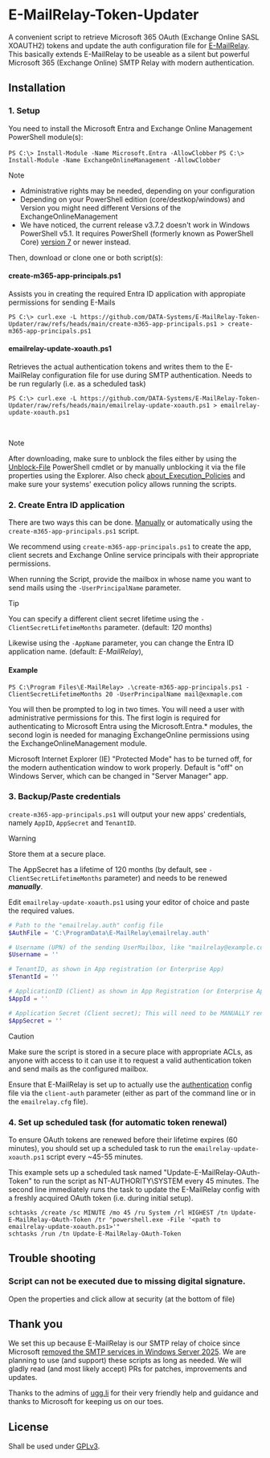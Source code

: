 # E-MailRelay-Token-Updater
A convenient script to retrieve Microsoft 365 OAuth (Exchange Online SASL XOAUTH2) tokens and update the auth configuration file for [E-MailRelay](https://emailrelay.sourceforge.net/).
This basically extends E-MailRelay to be useable as a silent but powerful Microsoft 365 (Exchange Online) SMTP Relay with modern authentication.

## Installation

### 1. Setup

You need to install the Microsoft Entra and Exchange Online Management PowerShell module(s):

`PS C:\> Install-Module -Name Microsoft.Entra -AllowClobber`
`PS C:\> Install-Module -Name ExchangeOnlineManagement -AllowClobber`

> [!NOTE]
> * Administrative rights may be needed, depending on your configuration
> * Depending on your PowerShell edition (core/destkop/windows) and Version you might need different Versions of the ExchangeOnlineManagement
> * We have noticed, the current release v3.7.2 doesn't work in Windows PowerShell v5.1. It requires PowerShell (formerly known as PowerShell Core) [version 7](https://learn.microsoft.com/de-de/powershell/scripting/install/installing-powershell-on-windows?view=powershell-7.5#install-powershell-using-winget-recommended) or newer instead.

Then, download or clone one or both script(s):

#### create-m365-app-principals.ps1

Assists you in creating the required Entra ID application with appropiate permissions for sending E-Mails

`PS C:\> curl.exe -L https://github.com/DATA-Systems/E-MailRelay-Token-Updater/raw/refs/heads/main/create-m365-app-principals.ps1 > create-m365-app-principals.ps1`

#### emailrelay-update-xoauth.ps1

Retrieves the actual authentication tokens and writes them to the E-MailRelay configuration file for use during SMTP authentication. Needs to be run regularly (i.e. as a scheduled task)

`PS C:\> curl.exe -L https://github.com/DATA-Systems/E-MailRelay-Token-Updater/raw/refs/heads/main/emailrelay-update-xoauth.ps1 > emailrelay-update-xoauth.ps1`

<br />

> [!NOTE]
> After downloading, make sure to unblock the files either by using the [Unblock-File](https://learn.microsoft.com/en-us/powershell/module/microsoft.powershell.utility/unblock-file) PowerShell cmdlet or by manually unblocking it via the file properties using the Explorer.
> Also check [about_Execution_Policies](https://learn.microsoft.com/en-us/powershell/module/microsoft.powershell.core/about/about_execution_policies) and make sure your systems' execution policy allows running the scripts.

### 2. Create Entra ID application
There are two ways this can be done. [Manually](https://learn.microsoft.com/en-us/entra/identity-platform/quickstart-register-app) or automatically using the `create-m365-app-principals.ps1` script.

We recommend using `create-m365-app-principals.ps1` to create the app, client secrets and Exchange Online service principals with their appropriate permissions.

When running the Script, provide the mailbox in whose name you want to send mails using the `-UserPrincipalName` parameter.

> [!TIP]
> You can specify a different client secret lifetime using the `-ClientSecretLifetimeMonths` parameter. (default: _120_ months)
> 
> Likewise using the `-AppName` parameter, you can change the Entra ID application name. (default: _E-MailRelay_), 

#### Example
`PS C:\Program Files\E-MailRelay> .\create-m365-app-principals.ps1 -ClientSecretLifetimeMonths 20 -UserPrincipalName mail@exmaple.com`

You will then be prompted to log in two times. You will need a user with administrative permissions for this. The first login is required for authenticating to Microsoft Entra using the Microsoft.Entra.* modules, the second login is needed for managing ExchangeOnline permissions using the ExchangeOnlineManagement module.

Microsoft Internet Explorer (IE) "Protected Mode" has to be turned off, for the modern authentication window to work properly. Default is "off" on Windows Server, which can be changed in "Server Manager" app.

### 3. Backup/Paste credentials
`create-m365-app-principals.ps1` will output your new apps' credentials, namely `AppID`, `AppSecret` and `TenantID`.

> [!WARNING]
> Store them at a secure place.
> 
> The AppSecret has a lifetime of 120 months (by default, see `-ClientSecretLifetimeMonths` parameter) and needs to be renewed ***manually***.

Edit `emailrelay-update-xoauth.ps1` using your editor of choice and paste the required values.

```powershell
# Path to the "emailrelay.auth" config file
$AuthFile = 'C:\ProgramData\E-MailRelay\emailrelay.auth'

# Username (UPN) of the sending UserMailbox, like "mailrelay@example.com".
$Username = ''

# TenantID, as shown in App registration (or Enterprise App)
$TenantId = ''

# ApplicationID (Client) as shown in App Registration (or Enterprise App)
$AppId = ''

# Application Secret (Client secret); This will need to be MANUALLY renewed according to the expiration set during creation.
$AppSecret = ''
```

> [!CAUTION]
> Make sure the script is stored in a secure place with appropriate ACLs, as anyone with access to it can use it to request a valid authentication token and send mails as the configured mailbox.


Ensure that E-MailRelay is set up to actually use the [authentication](https://emailrelay.sourceforge.net/index.html#reference_md_Authentication) config file via the `client-auth` parameter (either as part of the command line or in the `emailrelay.cfg` file).

### 4. Set up scheduled task (for automatic token renewal)
To ensure OAuth tokens are renewed before their lifetime expires (60 minutes), you should set up a scheduled task to run the `emailrelay-update-xoauth.ps1` script every ~45-55 minutes.

This example sets up a scheduled task named "Update-E-MailRelay-OAuth-Token" to run the script as NT-AUTHORITY\SYSTEM every 45 minutes.
The second line immediately runs the task to update the E-MailRelay config with a freshly acquired OAuth token (i.e. during initial setup).
```
schtasks /create /sc MINUTE /mo 45 /ru System /rl HIGHEST /tn Update-E-MailRelay-OAuth-Token /tr "powershell.exe -File '<path to emailrelay-update-xoauth.ps1>'"
schtasks /run /tn Update-E-MailRelay-OAuth-Token
```

## Trouble shooting

### Script can not be executed due to missing digital signature.

Open the properties and click allow at security (at the bottom of file)

## Thank you
We set this up because E-MailRelay is our SMTP relay of choice since Microsoft [removed the SMTP services in Windows Server 2025](https://learn.microsoft.com/en-us/windows-server/get-started/removed-deprecated-features-windows-server?tabs=ws25#features-removed).
We are planning to use (and support) these scripts as long as needed. We will gladly read (and most likely accept) PRs for patches, improvements and updates.

Thanks to the admins of [ugg.li](https://ugg.li) for their very friendly help and guidance and thanks to Microsoft for keeping us on our toes.

## License
Shall be used under [GPLv3](LICENSE).
